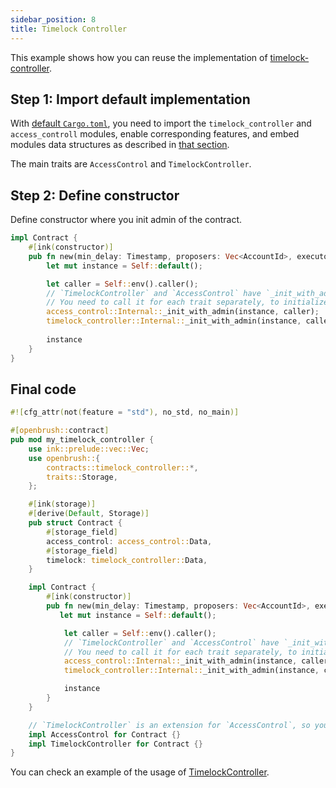 ```yaml
---
sidebar_position: 8
title: Timelock Controller
---
```


This example shows how you can reuse the implementation of
[timelock-controller](https://github.com/727-Ventures/openbrush-contracts/tree/main/contracts/src/governance/timelock_controller).

## Step 1: Import default implementation

With [default `Cargo.toml`](/smart-contracts/overview#the-default-toml-of-your-project-with-openbrush),
you need to import the `timelock_controller` and `access_controll` modules, enable corresponding features, and embed modules data structures
as described in [that section](/smart-contracts/overview#reuse-implementation-of-traits-from-openbrush).

The main traits are `AccessControl` and `TimelockController`.

## Step 2: Define constructor

Define constructor where you init admin of the contract.

```rust
impl Contract {
    #[ink(constructor)]
    pub fn new(min_delay: Timestamp, proposers: Vec<AccountId>, executors: Vec<AccountId>) -> Self {
        let mut instance = Self::default();

        let caller = Self::env().caller();
        // `TimelockController` and `AccessControl` have `_init_with_admin` methods.
        // You need to call it for each trait separately, to initialize everything for these traits.
        access_control::Internal::_init_with_admin(instance, caller);
        timelock_controller::Internal::_init_with_admin(instance, caller, min_delay, proposers, executors);
        
        instance
    }
}
```

## Final code

```rust
#![cfg_attr(not(feature = "std"), no_std, no_main)]

#[openbrush::contract]
pub mod my_timelock_controller {
    use ink::prelude::vec::Vec;
    use openbrush::{
        contracts::timelock_controller::*,
        traits::Storage,
    };

    #[ink(storage)]
    #[derive(Default, Storage)]
    pub struct Contract {
        #[storage_field]
        access_control: access_control::Data,
        #[storage_field]
        timelock: timelock_controller::Data,
    }

    impl Contract {
        #[ink(constructor)]
        pub fn new(min_delay: Timestamp, proposers: Vec<AccountId>, executors: Vec<AccountId>) -> Self {
           let mut instance = Self::default();

            let caller = Self::env().caller();
            // `TimelockController` and `AccessControl` have `_init_with_admin` methods.
            // You need to call it for each trait separately, to initialize everything for these traits.
            access_control::Internal::_init_with_admin(instance, caller);
            timelock_controller::Internal::_init_with_admin(instance, caller, min_delay, proposers, executors);

            instance
        }
    }

    // `TimelockController` is an extension for `AccessControl`, so you have to inherit logic related to both modules.
    impl AccessControl for Contract {}
    impl TimelockController for Contract {}
}
```

You can check an example of the usage of [TimelockController](https://github.com/727-Ventures/openbrush-contracts/tree/main/examples/timelock_controller).